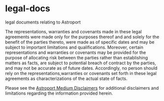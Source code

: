 # legal-docs
legal documents relating to Astroport

The representations, warranties and covenants made in these legal agreements were made only for the purposes thereof and and solely for the benefit of the parties thereto, were made as of specific dates and may be subject to important limitations and qualifications. Moreover, certain representations and warranties or covenants may be provided for the purpose of allocating risk between the parties rather than establishing matters as facts, are subject to potential breach of contract by the parties, and may not be accurate as of future dates. Accordingly, no person should rely on the representations,warranties or covenants set forth in these legal agreements as characterizations of the actual state of facts.

Please see the [Astroport Medium Disclaimers](https://astroport.medium.com/astroport-disclaimers-38dee1f94300) for additional disclaimers and limitations regarding the information provided herein.
